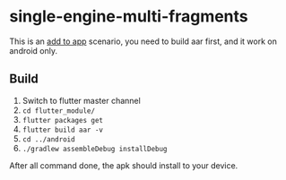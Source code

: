 # single-engine-multi-fragments

This is an [add to app](https://flutter.dev/docs/development/add-to-app/android/project-setup) scenario, you need to build aar first, and it work on android only.
## Build
1. Switch to flutter master channel
2. `cd flutter_module/`
3. `flutter packages get`
4. `flutter build aar -v`
5. `cd ../android`
6. `./gradlew assembleDebug installDebug`

After all command done, the apk should install to your device.